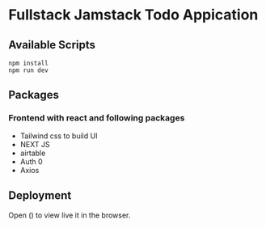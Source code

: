 # Fullstack Jamstack Todo Appication

## Available Scripts

```
npm install
npm run dev
```

## Packages

### Frontend with react and following packages

- Tailwind css to build UI
- NEXT JS
- airtable
- Auth 0
- Axios

## Deployment

Open () to view live it in the browser.
